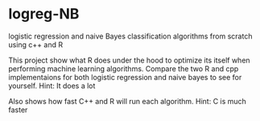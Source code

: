 # logreg-NB
logistic regression and naive Bayes classification algorithms from scratch using c++ and R

This project show what R does under the hood to optimize its itself when performing machine learning algorithms. Compare the two R and cpp implementaions for both logistic regression and naive bayes to see for yourself. Hint: It does a lot

Also shows how fast C++ and R will run each algorithm. Hint: C is much faster
